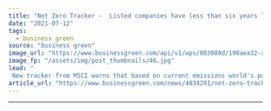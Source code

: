 ```yaml
---
title: "Net Zero Tracker -  Listed companies have less than six years left to align with 1.5C goal"
date: "2021-07-12"
tags: 
  - business green
source: "business green"
image_url: "https://www.businessgreen.com/api/v1/wps/083888d/190aea32-ae88-4521-99b0-9368ca134919/4/pa-stock-market-generic-1-185x114.jpg"
image_fp: "/assets/img/post_thumbnails/46.jpg"
lead: "
 New tracker from MSCI warns that based on current emissions world's publicly listed companies will burn through carbon budget before the end of the decade ..."
article_url: "https://www.businessgreen.com/news/4034291/net-zero-tracker-listed-companies-left-align-5c-goal"
---
```


---
